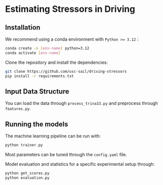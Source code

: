 # Estimating Stressors in Driving

## Installation

We recommend using a conda environment with ``Python >= 3.12`` :

```bash
conda create -n [env-name] python=3.12
conda activate [env-name]
```

Clone the repository and install the dependencies:

```bash
git clone https://github.com/usc-sail/driving-stressors
pip install -r requirements.txt
```

## Input Data Structure

You can load the data through ``process_trina33.py`` and preprocess through ``features.py``.

## Running the models

The machine learning pipeline can be run with:

```bash
python trainer.py
```

Most parameters can be tuned through the ``config.yaml`` file.

Model evaluation and statistics for a specific experimental setup through:

```bash
python get_scores.py
python evaluation.py
```

